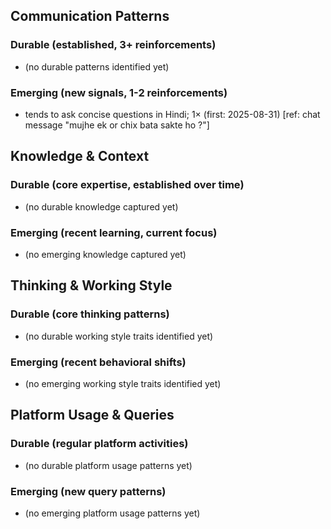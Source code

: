 ## Communication Patterns
### Durable (established, 3+ reinforcements)
- (no durable patterns identified yet)

### Emerging (new signals, 1-2 reinforcements)
- tends to ask concise questions in Hindi; 1× (first: 2025-08-31) [ref: chat message "mujhe ek or chix bata sakte ho ?"]

## Knowledge & Context
### Durable (core expertise, established over time)
- (no durable knowledge captured yet)

### Emerging (recent learning, current focus)
- (no emerging knowledge captured yet)

## Thinking & Working Style
### Durable (core thinking patterns)
- (no durable working style traits identified yet)

### Emerging (recent behavioral shifts)
- (no emerging working style traits identified yet)

## Platform Usage & Queries
### Durable (regular platform activities)
- (no durable platform usage patterns yet)

### Emerging (new query patterns)
- (no emerging platform usage patterns yet)